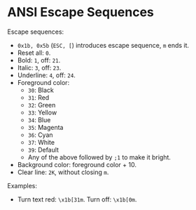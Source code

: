 ANSI Escape Sequences
=====================

Escape sequences:

 * `0x1b, 0x5b` (`ESC, [`) introduces escape sequence, `m` ends it.
 * Reset all: `0`.
 * Bold: `1`, off: `21`.
 * Italic: `3`, off: `23`.
 * Underline: `4`, off: `24`.
 * Foreground color:
   * `30`: Black
   * `31`: Red
   * `32`: Green
   * `33`: Yellow
   * `34`: Blue
   * `35`: Magenta
   * `36`: Cyan
   * `37`: White
   * `39`: Default
   * Any of the above followed by `;1` to make it bright.
 * Background color: foreground color + 10.
 * Clear line: `2K`, without closing `m`.

Examples:

 * Turn text red: `\x1b[31m`. Turn off: `\x1b[0m`.
